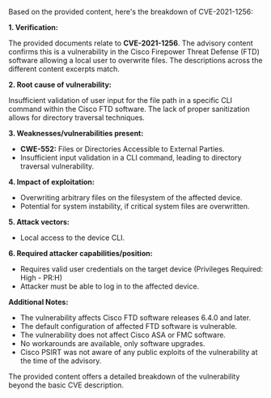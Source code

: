Based on the provided content, here's the breakdown of CVE-2021-1256:

**1. Verification:**

The provided documents relate to **CVE-2021-1256**. The advisory content confirms this is a vulnerability in the Cisco Firepower Threat Defense (FTD) software allowing a local user to overwrite files. The descriptions across the different content excerpts match.

**2. Root cause of vulnerability:**

Insufficient validation of user input for the file path in a specific CLI command within the Cisco FTD software. The lack of proper sanitization allows for directory traversal techniques.

**3. Weaknesses/vulnerabilities present:**

*   **CWE-552:** Files or Directories Accessible to External Parties.
*   Insufficient input validation in a CLI command, leading to directory traversal vulnerability.

**4. Impact of exploitation:**

*   Overwriting arbitrary files on the filesystem of the affected device.
*   Potential for system instability, if critical system files are overwritten.

**5. Attack vectors:**

*   Local access to the device CLI.

**6. Required attacker capabilities/position:**

*   Requires valid user credentials on the target device (Privileges Required: High - PR:H)
*   Attacker must be able to log in to the affected device.

**Additional Notes:**

*   The vulnerability affects Cisco FTD software releases 6.4.0 and later.
*   The default configuration of affected FTD software is vulnerable.
*   The vulnerability does not affect Cisco ASA or FMC software.
*   No workarounds are available, only software upgrades.
*   Cisco PSIRT was not aware of any public exploits of the vulnerability at the time of the advisory.

The provided content offers a detailed breakdown of the vulnerability beyond the basic CVE description.